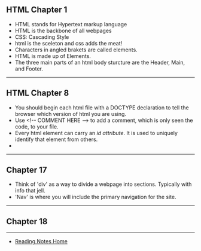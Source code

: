 ## HTML Chapter 1

- HTML stands for Hypertext markup language
- HTML is the backbone of all webpages
- CSS: Cascading Style
- html is the sceleton and css adds the meat!
- Characters in angled brakets are called elements.
- HTML is made up of Elements.
- The three main parts of an html body sturcture are the Header, Main, and Footer.

---
## HTML Chapter 8
- You should begin each html file with a DOCTYPE declaration to tell the browser which version of html you are using.
- Use \<!-- COMMENT HERE --> to add a comment, which is only seen the code, to your file.
- Every html element can carry an *id attribute*. It is used to uniquely identify that element from others.
- 

---
## Chapter 17
- Think of 'div' as a way to divide a webpage into sections. Typically with info that jell.
- 'Nav' is where you will include the primary navigation for the site.

---
## Chapter 18

---
- [Reading Notes Home](https://vektur.github.io/reading-notes/)